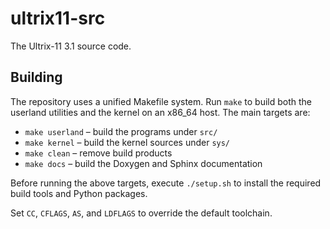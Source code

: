 # ultrix11-src
The Ultrix-11 3.1 source code.

## Building

The repository uses a unified Makefile system. Run `make` to build both the
userland utilities and the kernel on an x86_64 host. The main targets are:

- `make userland` – build the programs under `src/`
- `make kernel` – build the kernel sources under `sys/`
- `make clean` – remove build products
- `make docs` – build the Doxygen and Sphinx documentation

Before running the above targets, execute `./setup.sh` to install the
required build tools and Python packages.

Set `CC`, `CFLAGS`, `AS`, and `LDFLAGS` to override the default toolchain.
